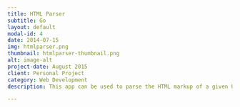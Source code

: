 ```yaml
---
title: HTML Parser
subtitle: Go
layout: default
modal-id: 4
date: 2014-07-15
img: htmlparser.png
thumbnail: htmlparser-thumbnail.png
alt: image-alt
project-date: August 2015
client: Personal Project
category: Web Development
description: This app can be used to parse the HTML markup of a given URL to search for specific page attributes (embedded video, Google Analytics, jQuery, etc). The purpose of this app was to learn the Go programming language in the context of web development. 

---
```

